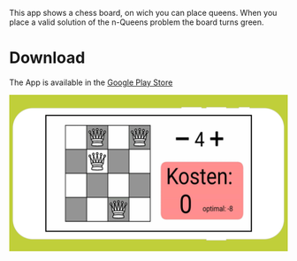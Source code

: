 This app shows a chess board, on wich you can place queens. When you place a valid solution of the n-Queens problem the board turns green.

# Download
The App is available in the [Google Play Store](https://play.google.com/store/apps/details?id=com.geniuseful.ndamen)

<img src="https://raw.githubusercontent.com/Quantum-Computing-Jufo-2019/n-Queens-Android/master/img/phone%20screen/style%202/screenshot_1.png">
